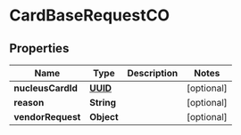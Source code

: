 
# CardBaseRequestCO

## Properties
Name | Type | Description | Notes
------------ | ------------- | ------------- | -------------
**nucleusCardId** | [**UUID**](UUID.md) |  |  [optional]
**reason** | **String** |  |  [optional]
**vendorRequest** | **Object** |  |  [optional]



